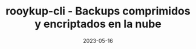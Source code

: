 ---
title: rooykup-cli - Backups comprimidos y encriptados en la nube
date: 2023-05-16
description:  Una aplicación de línea de comandos que permite a los usuarios hacer copias de seguridad de sus archivos en la nube de forma fácil y eficiente.
type: page
topic: project
link: "https://yoo.lat/rooykup"
image: "https://raw.githubusercontent.com/Rooyca/rooykup-backup-and-sync/master/rooykup_example.gif"
---